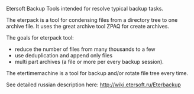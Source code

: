 Etersoft Backup Tools intended for resolve typical backup tasks.

The eterpack is a tool for condensing files from a directory tree to one archive file.
It uses the great archive tool ZPAQ for create archives.

The goals for eterpack tool:
- reduce the number of files from many thousands to a few
- use deduplication and append only files
- multi part archives (a file or more per every backup session).

The etertimemachine is a tool for backup and/or rotate file tree every time.

See detailed russian description here: http://wiki.etersoft.ru/Eterbackup
